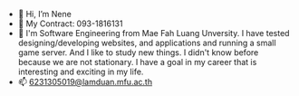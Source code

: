 - 👋 Hi, I’m Nene
- 👀 My Contract: 093-1816131
- 🌱 I'm Software Engineering from Mae Fah Luang Unversity. I have tested designing/developing websites, and applications and running a small game server. And I like to study new things. I didn't know before because we are not stationary. I have a goal in my career that is interesting and exciting in my life.
- 📫 6231305019@lamduan.mfu.ac.th
